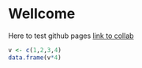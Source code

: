 # Wellcome
Here to test github pages
[link to collab](collaborators/main.md)
```R
v <- c(1,2,3,4)
data.frame(v*4)
```
